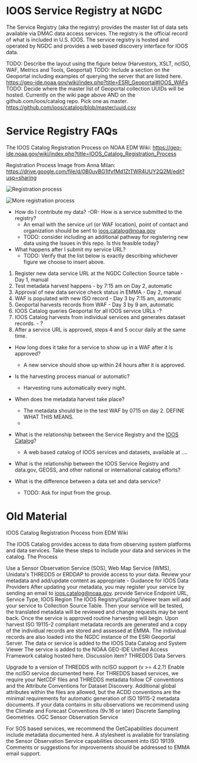 IOOS Service Registry at NGDC
=============================

The Service Registry (aka the registry) provides the master list of data sets available via DMAC data access services.  The registry is the official record of what is included in U.S. IOOS.  The service registry is hosted and operated by NGDC and provides a web based discovery interface for IOOS data.    

TODO: Describe the layout using the figure below (Harvestors, XSLT, ncISO, WAF, Metrics and Tools, Geoportal)
TODO: Include a section on the Geoportal including examples of querying the server that are listed here. https://geo-ide.noaa.gov/wiki/index.php?title=ESRI_Geoportal#IOOS_WAFs
TODO: Decide where the master list of Geoportal collection UUIDs will be hosted.  Currently on the wiki page above AND on the github.com/ioos/catalog repo.  Pick one as master. https://github.com/ioos/catalog/blob/master/uuid.csv

# Service Registry FAQs
The IOOS Catalog Registration Process on NOAA EDM Wiki:  https://geo-ide.noaa.gov/wiki/index.php?title=IOOS_Catalog_Registration_Process

Registration Process Image from Anna Milan: https://drive.google.com/file/d/0B0uvBG1lfvfMd1ZtTWR4UUY2Q2M/edit?usp=sharing


![Registration process](https://raw.github.com/ioos/registry/master/doc/images/IOOS%20Harvest%20Process.png)


![More registration process](https://raw.github.com/ioos/registry/master/doc/images/IoosWorkFlow12172013.png)

*  How do I contribute my data? -OR- How is a service submitted to the registry?  
   * An email with the service url (or WAF location), point of contact and organization should be sent to ioos.catalog@noaa.gov
   * TODO: consider including an additional pathway for registering new data using the Issues in this repo.  Is this feasible today?
* What happens after I submit my service URL?
   * TODO: Verify that the list below is exactly describing whichever figure we choose to insert above.

1. Register new data service URL at the NGDC Collection Source table - Day 1, manual
2. Test metadata harvest happens - by 7:15 am on Day 2, automatic
3. Approval of new data service check status in EMMA - Day 2, manual
4. WAF is populated with new ISO record - Day 3 by 7:15 am, automatic
5. Geoportal harvests records from WAF - Day 3 by 9 am, automatic
6. IOOS Catalog queries Geoportal for all IOOS service URLs -?
7. IOOS Catalog harvests from individual services and generates dataset records. - ?
8. After a service URL is approved, steps 4 and 5 occur daily at the same time.

* How long does it take for a service to show up in a WAF after it is approved?
   * A new service should show up within 24 hours after it is approved.

* Is the harvesting process manual or automatic?
   * Harvesting runs automatically every night. 

* When does tne metadata harvest take place?
   * The metadata should be in the test WAF by 0715 on day 2.  DEFINE WHAT THIS MEANS.
   * 
* What is the relationship between the Service Registry and the [IOOS Catalog](http://catalog.ioos.us)? 
   * A web based catalog of IOOS services and datasets, available at  ....

* What is the relationship between the IOOS Service Registry and data.gov, GEOSS, and other national or international catalog efforts?
* What is the difference between a data set and data service?
   * TODO: Ask for input from the group.














# Old Material

IOOS Catalog Registration Process from EDM Wiki

The IOOS Catalog provides access to data from observing system platforms and data services. Take these steps to include your data and services in the catalog.
The Process

Use a Sensor Observation Service (SOS), Web Map Service (WMS), Unidata's THREDDS or ERDDAP to provide access to your data.
Review your metadata and add/update content as appropriate - Guidance for IOOS Data Providers
After updating your metadata, you may register your service by sending an email to ioos.catalog@noaa.gov.
provide Service Endpoint URL, Service Type, IOOS Region
The IOOS Registry/Catalog/Viewer team will add your service to Collection Source Table.
Then your service will be tested, the translated metadata will be reviewed and change requests may be sent back. Once the service is approved routine harvesting will begin.
Upon harvest ISO 19115-2 compliant metadata records are generated and a copy of the individual records are stored and assessed at EMMA.
The individual records are also loaded into the NGDC instance of the ESRI Geoportal Server.
The data or service is added to the IOOS Data Catalog and System Viewer
The service is added to the NOAA GEO-IDE Unified Access Framework catalog hosted here. Discussion item?
THREDDS Data Servers

Upgrade to a version of THREDDS with ncISO support (v >= 4.2.?)
Enable the ncISO service documented here.
For THREDDS based services, we require your NetCDF files and THREDDS metadata follow CF conventions and the Attribute Conventions for Dataset Discovery. Additional global attributes within the files are allowed, but the ACDD conventions are the minimal requirements for automatic generation of ISO 19115-2 metadata documents.
If your data contains in situ observations we recommend using the Climate and Forecast Conventions (9v.16 or later) Discrete Sampling Geometries.
OGC Sensor Observation Service

For SOS based services, we recommend the GetCapabilities document include metadata documented here.
A stylesheet is available for translating the Sensor Observation Service capabilities document into ISO 19139. Comments or suggestions for improvements should be addressed to EMMA email support.
